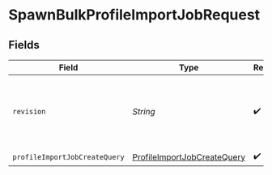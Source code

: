 # SpawnBulkProfileImportJobRequest


## Fields

| Field                                                                                 | Type                                                                                  | Required                                                                              | Description                                                                           |
| ------------------------------------------------------------------------------------- | ------------------------------------------------------------------------------------- | ------------------------------------------------------------------------------------- | ------------------------------------------------------------------------------------- |
| `revision`                                                                            | *String*                                                                              | :heavy_check_mark:                                                                    | API endpoint revision (format: YYYY-MM-DD[.suffix])                                   |
| `profileImportJobCreateQuery`                                                         | [ProfileImportJobCreateQuery](../../models/components/ProfileImportJobCreateQuery.md) | :heavy_check_mark:                                                                    | N/A                                                                                   |